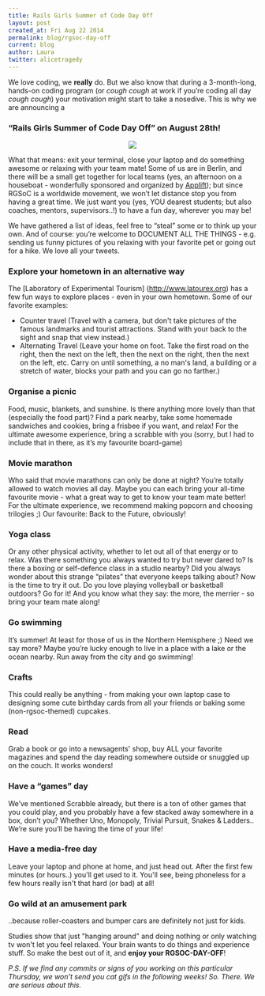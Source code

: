 ```yaml
---
title: Rails Girls Summer of Code Day Off
layout: post
created_at: Fri Aug 22 2014
permalink: blog/rgsoc-day-off
current: blog
author: Laura
twitter: alicetragedy
---
```


We love coding, we **really** do. But we also know that during a 3-month-long, hands-on coding program (or *cough cough* at work if you’re coding all day *cough cough*) your motivation might start to take a nosedive. This is why we are announcing a

### “Rails Girls Summer of Code Day Off” on **August 28th**! 

<div align="center"><img src="https://cloud.githubusercontent.com/assets/1711357/4011384/b55fe45c-2a03-11e4-9459-a4ef28d8b130.gif"></div>

What that means: exit your terminal, close your laptop and do something awesome or relaxing with your team mate! Some of us are in Berlin, and there will be a small get together for local teams (yes, an afternoon on a houseboat - wonderfully sponsored and organized by [Applift](http://www.applift.com/?gclid=CNuxwer_psACFYrpwgodBD8A0Q)); but since RGSoC is a worldwide movement, we won’t let distance stop you from having a great time. We just want you (yes, YOU dearest students; but also coaches, mentors, supervisors..!) to have a fun day, wherever you may be!

We have gathered a list of ideas, feel free to “steal” some or to think up your own. And of course: you’re welcome to DOCUMENT ALL THE THINGS - e.g. sending us funny pictures of you relaxing with your favorite pet or going out for a hike. We love all your tweets.

### Explore your hometown in an alternative way
The [Laboratory of Experimental Tourism] (http://www.latourex.org) has a few fun ways to explore places - even in your own hometown. Some of our favorite examples: 
- Counter travel (Travel with a camera, but don't take pictures of the famous landmarks and tourist attractions. Stand with your back to the sight and snap that view instead.) 
- Alternating Travel (Leave your home on foot. Take the first road on the right, then the next on the left, then the next on the right, then the next on the left, etc. Carry on until something, a no man's land, a building or a stretch of water, blocks your path and you can go no farther.)
  
### Organise a picnic
Food, music, blankets, and sunshine. Is there anything more lovely than that (especially the food part)? Find a park nearby, take some homemade sandwiches and cookies, bring a frisbee if you want, and relax! For the ultimate awesome experience, bring a scrabble with you (sorry, but I had to include that in there, as it’s my favourite board-game)
  
### Movie marathon
Who said that movie marathons can only be done at night? You’re totally allowed to watch movies all day. Maybe you can each bring your all-time favourite movie - what a great way to get to know your team mate better! For the ultimate experience, we recommend making popcorn and choosing trilogies ;) Our favourite: Back to the Future, obviously! 
  
### Yoga class
Or any other physical activity, whether to let out all of that energy or to relax. Was there something you always wanted to try but never dared to? Is there a boxing or self-defence class in a studio nearby? Did you always wonder about this strange “pilates” that everyone keeps talking about? Now is the time to try it out. Do you love playing volleyball or basketball outdoors? Go for it! And you know what they say: the more, the merrier - so bring your team mate along!
  
### Go swimming
It’s summer! At least for those of us in the Northern Hemisphere ;) Need we say more? Maybe you’re lucky enough to live in a place with a lake or the ocean nearby. Run away from the city and go swimming!
  
### Crafts
This could really be anything - from making your own laptop case to designing some cute birthday cards from all your friends or baking some (non-rgsoc-themed) cupcakes. 

### Read
Grab a book or go into a newsagents' shop, buy ALL your favorite magazines and spend the day reading somewhere outside or snuggled up on the couch. It works wonders!
  
### Have a “games” day
We’ve mentioned Scrabble already, but there is a ton of other games that you could play, and you probably have a few stacked away somewhere in a box, don’t you? Whether Uno, Monopoly, Trivial Pursuit, Snakes & Ladders.. We’re sure you’ll be having the time of your life!

### Have a media-free day
Leave your laptop and phone at home, and just head out. After the first few minutes (or hours..) you'll get used to it. You'll see, being phoneless for a few hours really isn't that hard (or bad) at all! 
  
### Go wild at an amusement park
..because roller-coasters and bumper cars are definitely not just for kids.

Studies show that just "hanging around" and doing nothing or only watching tv won't let you feel relaxed. Your brain wants to do things and experience stuff. So make the best out of it, and **enjoy your RGSOC-DAY-OFF**!

*P.S. If we find any commits or signs of you working on this particular Thursday, we won't send you cat gifs in the following weeks! So. There. We are serious about this.*
